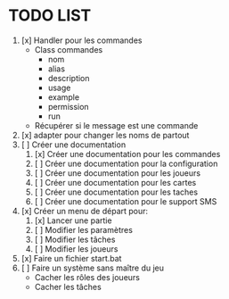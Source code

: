 # TODO LIST

1. [x] Handler pour les commandes 
   - Class commandes
     - nom
     - alias
     - description
     - usage
     - example
     - permission
     - run
   - Récupérer si le message est une commande
2. [x] adapter pour changer les noms de partout
3. [ ] Créer une documentation
   1. [x] Créer une documentation pour les commandes
   2. [ ] Créer une documentation pour la configuration
   3. [ ] Créer une documentation pour les joueurs
   4. [ ] Créer une documentation pour les cartes
   5. [ ] Créer une documentation pour les taches
   6. [ ] Créer une documentation pour le support SMS
4. [x] Créer un menu de départ pour:
   1. [x] Lancer une partie
   2. [ ] Modifier les paramètres
   3. [ ] Modifier les tâches
   4. [ ] Modifier les joueurs
5. [x] Faire un fichier start.bat
6. [ ] Faire un système sans maître du jeu
   - Cacher les rôles des joueurs
   - Cacher les tâches
